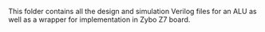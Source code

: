 This folder contains all the design and simulation Verilog files for an ALU as well as a wrapper for implementation in Zybo Z7 board.
